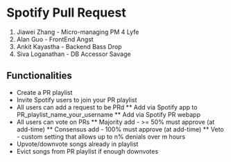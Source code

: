 # Spotify Pull Request

 1. Jiawei Zhang - Micro-managing PM 4 Lyfe
 2. Alan Guo - FrontEnd Angst
 3. Ankit Kayastha - Backend Bass Drop
 4. Siva Loganathan - DB Accessor Savage

## Functionalities

* Create a PR playlist
* Invite Spotify users to join your PR playlist
* All users can add a request to be PRd
** Add via Spotify app to PR\_playlist\_name\_your\_username
** Add via Spotify PR webapp
* All users can vote on PRs
** Majority add - >= 50% must approve (at add-time)
** Consensus add - 100% must approve (at add-time)
** Veto - custom setting that allows up to n% denials over m hours
* Upvote/downvote songs already in playlist
* Evict songs from PR playlist if enough downvotes



